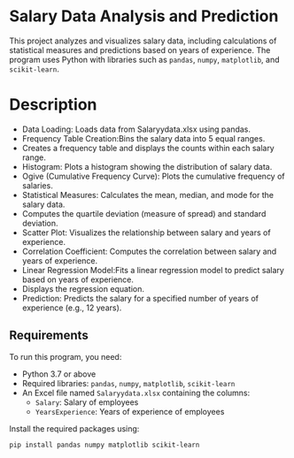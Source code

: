 # Salary Data Analysis and Prediction

This project analyzes and visualizes salary data, including calculations of statistical measures and predictions based on years of experience. The program uses Python with libraries such as `pandas`, `numpy`, `matplotlib`, and `scikit-learn`.
# Description
- Data Loading: Loads data from Salaryydata.xlsx using pandas.
- Frequency Table Creation:Bins the salary data into 5 equal ranges.
- Creates a frequency table and displays the counts within each salary range.
- Histogram: Plots a histogram showing the distribution of salary data.
- Ogive (Cumulative Frequency Curve): Plots the cumulative frequency of salaries.
- Statistical Measures: Calculates the mean, median, and mode for the salary data.
- Computes the quartile deviation (measure of spread) and standard deviation.
- Scatter Plot: Visualizes the relationship between salary and years of experience.
- Correlation Coefficient: Computes the correlation between salary and years of experience.
- Linear Regression Model:Fits a linear regression model to predict salary based on years of experience.
- Displays the regression equation.
- Prediction: Predicts the salary for a specified number of years of experience (e.g., 12 years).
## Requirements

To run this program, you need:

- Python 3.7 or above
- Required libraries: `pandas`, `numpy`, `matplotlib`, `scikit-learn`
- An Excel file named `Salaryydata.xlsx` containing the columns:
  - `Salary`: Salary of employees
  - `YearsExperience`: Years of experience of employees

Install the required packages using:

```bash
pip install pandas numpy matplotlib scikit-learn
